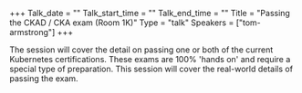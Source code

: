 +++
Talk_date = ""
Talk_start_time = ""
Talk_end_time = ""
Title = "Passing the CKAD / CKA exam (Room 1K)"
Type = "talk"
Speakers = ["tom-armstrong"]
+++

The session will cover the detail on passing one or both of the current Kubernetes certifications. These exams are 100% 'hands on' and require a special type of preparation. This session will cover the real-world details of passing the exam.
